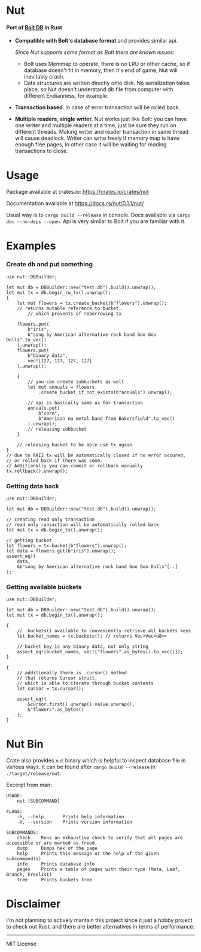 # Nut

#### Port of [Bolt DB](https://github.com/boltdb/bolt) in Rust

- **Compatible with Bolt's database format** and provides similar api.

  _Since Nut supports same format as Bolt there are known issues:_

  - Bolt uses Memmap to operate, there is no LRU or other cache, so if database doesn't fit in memory, then it's end of game, Nut will inevitably crash.
  - Data structures are written directly onto disk. No serialization takes place, so Nut doesn't understand db file from computer with different Endianness, for example.

- **Transaction based**. In case of error transaction will be rolled back.
- **Multiple readers, single writer.**
  Nut works just like Bolt: you can have one writer and multiple readers at a time, just be sure they run on different threads. Making writer and reader transaction in same thread will cause deadlock. Writer can write freely if memory map is have enough free pages, in other case it will be waiting for reading transactions to close.

# Usage

Package available at crates.io: https://crates.io/crates/nut

Documentation available at https://docs.rs/nut/0.1.1/nut/

Usual way is to `cargo build --release` in console. Docs available via `cargo doc --no-deps --open`. Api is very similar to Bolt if you are familiar with it.

# Examples

### Create db and put something

```
use nut::DBBuilder;

let mut db = DBBuilder::new("test.db").build().unwrap();
let mut tx = db.begin_rw_tx().unwrap();
{
	let mut flowers = tx.create_bucket(b"flowers").unwrap();
	// returns mutable reference to bucket,
		// which prevents of reborrowing tx

	flowers.put(
		b"iris",
		b"song by American alternative rock band Goo Goo Dolls".to_vec()
	).unwrap();
	flowers.put(
		b"binary data",
		vec![127, 127, 127, 127]
	).unwrap();

	{
		// you can create subbuckets as well
		let mut annuals = flowers
			.create_bucket_if_not_exists(b"annuals").unwrap();

		// api is basically same as for transaction
		annuals.put(
			b"corn",
			b"American nu metal band from Bakersfield".to_vec()
		).unwrap();
		// releasing subbucket
	}

	// releasing bucket to be able use tx again
}
// due to RAII tx will be automatically closed if no error occured,
// or rolled back if there was some.
// Additionally you can commit or rollback manually
tx.rollback().unwrap();
```

### Getting data back

```
use nut::DBBuilder;

let mut db = DBBuilder::new("test.db").build().unwrap();

// creating read only transaction
// read only ransaction will be automatically rolled back
let mut tx = db.begin_tx().unwrap();

// getting bucket
let flowers = tx.bucket(b"flowers").unwrap();
let data = flowers.get(b"iris").unwrap();
assert_eq!(
	data,
	&b"song by American alternative rock band Goo Goo Dolls"[..]
);
```

### Getting available buckets

```
use nut::DBBuilder;

let mut db = DBBuilder::new("test.db").build().unwrap();
let mut tx = db.begin_tx().unwrap();

{
	// .buckets() available to conveniently retrieve all buckets keys
	let bucket_names = tx.buckets(); // returns Vec<Vec<u8>>

	// bucket key is any binary data, not only string
	assert_eq!(bucket_names, vec!["flowers".as_bytes().to_vec()]);
}

{
	// additionally there is .cursor() method
	// that returns Cursor struct,
	// which is able to iterate through bucket contents
	let cursor = tx.cursor();

	assert_eq!(
		&cursor.first().unwrap().value.unwrap(),
		&"flowers".as_bytes()
	);
}
```

# Nut Bin

Crate also provides `nut` binary which is helpful to inspect database file in various ways. It can be found after `cargo build --release` in `./target/release/nut`.

Excerpt from man:

```
USAGE:
    nut [SUBCOMMAND]

FLAGS:
    -h, --help       Prints help information
    -V, --version    Prints version information

SUBCOMMANDS:
    check    Runs an exhaustive check to verify that all pages are accessible or are marked as freed.
    dump     Dumps hex of the page
    help     Prints this message or the help of the given subcommand(s)
    info     Prints database info
    pages    Prints a table of pages with their type (Meta, Leaf, Branch, Freelist)
    tree     Prints buckets tree
```

# Disclaimer

I'm not planning to actively mantain this project since it just a hobby project to check out Rust, and there are better alternatives in terms of performance.

---

MIT License
